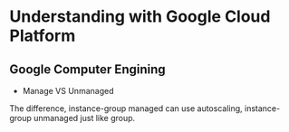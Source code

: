 # Understanding with Google Cloud Platform

## Google Computer Engining

* Manage VS Unmanaged

The difference, instance-group managed can use autoscaling, instance-group unmanaged just like group.